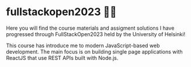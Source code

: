 # fullstackopen2023 :woman_student:
Here you will find the course materials and assigment solutions I have progressed through FullStackOpen2023 held by the University of Helsinki! 

<p>This course has introduce me to modern JavaScript-based web development. The main focus is on building single page applications with ReactJS that use REST APIs built with Node.js.
